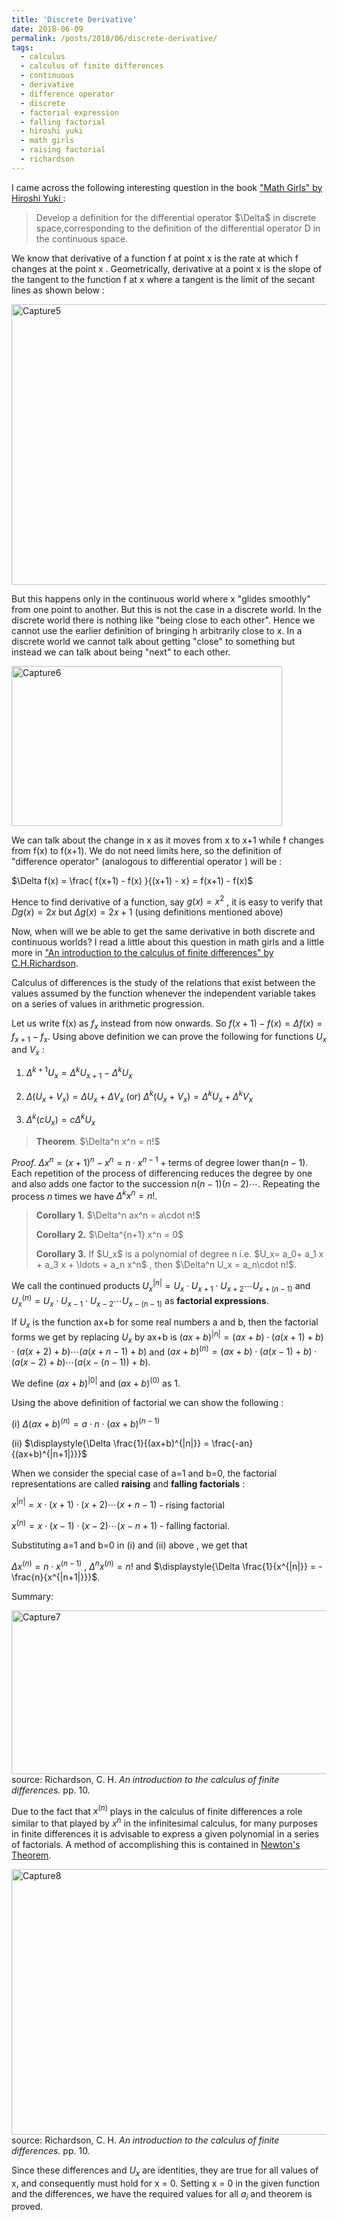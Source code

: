```yaml
---
title: 'Discrete Derivative'
date: 2018-06-09
permalink: /posts/2018/06/discrete-derivative/
tags:
  - calculus
  - calculus of finite differences
  - continuous
  - derivative
  - difference operator
  - discrete
  - factorial expression
  - falling factorial
  - hiroshi yuki
  - math girls
  - raising factorial
  - richardson
---
```


I came across the following interesting question in the book <a href="https://www.maa.org/press/maa-reviews/math-girls" target="_blank" rel="noopener">"Math Girls" by Hiroshi Yuki </a>:

<blockquote>
<p>Develop a definition for the differential operator $\Delta$ in discrete space,corresponding to the definition of the differential operator D in the continuous space.</p>
</blockquote>

We know that derivative of a function f at point x is the rate at which f changes at the point x . Geometrically, derivative at a point x is the slope of the tangent to the function f at x where a tangent is the limit of the secant lines as shown below :

<img class="wp-image-11202 aligncenter" src="https://gaurish4math.files.wordpress.com/2018/06/capture5.png" alt="Capture5" width="516" height="449" />
  
But this happens only in the continuous world where x "glides smoothly" from one point to another. But this is not the case in a discrete world. In the discrete world there is nothing like "being close to each other". Hence we cannot use the earlier definition of bringing h arbitrarily close to x. In a discrete world we cannot talk about getting "close" to something but instead we can talk about being "next" to each other.

<img class="size-full wp-image-11203 aligncenter" src="https://gaurish4math.files.wordpress.com/2018/06/capture6.png" alt="Capture6" width="433" height="256" />

We can talk about the change in x as it moves from x to x+1 while f changes from f(x) to f(x+1). We do not need limits here, so the definition of "difference operator" (analogous to differential operator ) will be :

$\Delta f(x) = \frac{ f(x+1) - f(x) }{(x+1) - x} = f(x+1) - f(x)$

Hence to find derivative of a function, say $g(x) = x^2$ , it is easy to verify that $Dg(x) = 2x$ but $\Delta g(x) = 2x + 1$ (using definitions mentioned above)

Now, when will we be able to get the same derivative in both discrete and continuous worlds? I read a little about this question in math girls and a little more in <a href="https://archive.org/details/introductiontoca00rich" target="_blank" rel="noopener">"An introduction to the calculus of finite differences" by C.H.Richardson</a>.
<p>Calculus of differences is the study of the relations that exist between the values assumed by the function whenever the independent variable takes on a series of values in arithmetic progression.
  
Let us write f(x) as $f_x$ instead from now onwards. So $f(x+1) - f(x) = \Delta f(x) = f_{x+1} - f_x$. Using above definition we can prove the following for functions $U_x$ and $V_x$ :

1) $\Delta^{k+1} U_x = \Delta^{k} U_{x+1} - \Delta^{k} U_x$

2) $\Delta (U_x + V_x) = \Delta U_x + \Delta V_x$ (or) $\Delta^k (U_x + V_x) =\Delta^k U_x + \Delta^k V_x$

3) $\Delta^k (cU_x) = c \Delta^k U_x$

<blockquote>
<p><b>Theorem</b>. $\Delta^n x^n = n!$</p>
</blockquote>

<i>Proof.</i> $\Delta x^n = (x+1)^n - x^n = n\cdot x^{n-1} + \text{terms of degree lower than} (n - 1)$. Each repetition of the process of differencing reduces the degree by one and also adds one factor to the succession $n(n - 1) (n - 2) \cdots$. Repeating the process $n$ times we have $\Delta^k x^n = n!$.

<blockquote>
<p><b>Corollary 1.</b> $\Delta^n ax^n = a\cdot n!$</p>
<p><b>Corollary 2.</b> $\Delta^{n+1} x^n = 0$</p>
<p><b>Corollary 3.</b> If $U_x$ is a polynomial of degree n i.e. $U_x= a_0+ a_1 x + a_3 x + \ldots + a_n x^n$ , then $\Delta^n U_x = a_n\cdot n!$.</p>
</blockquote>

We call the continued products $U_x^{|n|} = U_x\cdot U_{x+1}\cdot U_{x+2} \cdots U_{x+(n-1)}$ and $U_x^{(n)} = U_x \cdot U_{x-1}\cdot U_{x-2}\cdots U_{x-(n-1)}$ as <b>factorial expressions</b>.

If $U_x$ is the function ax+b for some real numbers a and b, then the factorial forms we get by replacing $U_x$ by ax+b is $(ax+b)^{|n|} = (ax+b)\cdot(a(x+1)+b)\cdot (a(x+2)+b)\cdots (a(x+n-1)+b)$ and $(ax+b)^{(n)} =(ax+b)\cdot (a(x-1)+b)\cdot (a(x-2)+b)\cdots (a(x-(n-1))+b)$.
 
We define $(ax+b)^{|0|}$ and $(ax+b)^{(0)}$ as 1.
  
Using the above definition of factorial we can show the following :
  
(i) $\Delta (ax+b)^{(n)} = a\cdot n \cdot (ax+b)^{(n-1)}$
  
(ii) $\displaystyle{\Delta \frac{1}{(ax+b)^{|n|}} = \frac{-an}{(ax+b)^{|n+1|}}}$
  
When we consider the special case of a=1 and b=0, the factorial representations are called <b>raising</b> and <b>falling factorials</b> :
  
$x^{|n|} = x \cdot (x+1)\cdot (x+2)\cdots (x+n-1)$ - rising factorial
  
$x^{(n)} =x\cdot (x-1) \cdot (x-2) \cdots (x-n+1)$ - falling factorial.
  
Substituting a=1 and b=0 in (i) and (ii) above , we get that
  
$\Delta x^{(n)} = n\cdot x^{(n-1)}$ , $\Delta^n x^{(n)} = n!$ and $\displaystyle{\Delta \frac{1}{x^{|n|}} = - \frac{n}{x^{|n+1|}}}$.
  
Summary:

<img class="alignnone size-full wp-image-11204" src="https://gaurish4math.files.wordpress.com/2018/06/capture7.png" alt="Capture7" width="1021" height="262" /> source: Richardson, C. H. <i>An introduction to the calculus of finite differences.</i> pp. 10.

Due to the fact that $x^{(n)}$ plays in the calculus of finite differences a role similar to that played by $x^n$ in the infinitesimal calculus, for many purposes in finite differences it is advisable to express a given polynomial in a series of factorials. A method of accomplishing this is contained in <span style="text-decoration: underline;">Newton's Theorem</span>.

<img class="size-full wp-image-11205 aligncenter" src="https://gaurish4math.files.wordpress.com/2018/06/capture8.png" alt="Capture8" width="718" height="425" /> source: Richardson, C. H. <i>An introduction to the calculus of finite differences.</i> pp. 10.

Since these differences and $U_x$ are identities, they are true for all values of x, and consequently must hold for x = 0. Setting x = 0 in the given function and the differences, we have the required values for all $a_i$ and theorem is proved.

